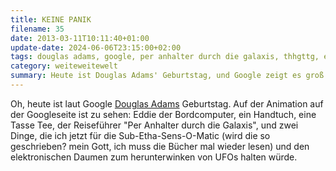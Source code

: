```yaml
---
title: KEINE PANIK
filename: 35
date: 2013-03-11T10:11:40+01:00
update-date: 2024-06-06T23:15:00+02:00
tags: douglas adams, google, per anhalter durch die galaxis, thhgttg, eddie
category: weiteweitewelt
summary: Heute ist Douglas Adams' Geburtstag, und Google zeigt es groß an.
---
```


Oh, heute ist laut Google [Douglas Adams](https://de.wikipedia.org/wiki/Douglas_Adams) Geburtstag. Auf der Animation auf der Googleseite ist zu sehen: Eddie der Bordcomputer, ein Handtuch, eine Tasse Tee, der Reiseführer "Per Anhalter durch die Galaxis", und zwei Dinge, die ich jetzt für die Sub-Etha-Sens-O-Matic (wird die so geschrieben? mein Gott, ich muss die Bücher mal wieder lesen) und den elektronischen Daumen zum herunterwinken von UFOs halten würde.
